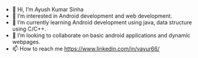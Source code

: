 - 👋 Hi, I’m Ayush Kumar Sinha
- 👀 I’m interested in Android development and web development.
- 🌱 I’m currently learning Android development using java, data structure using C/C++.
- 💞️ I’m looking to collaborate on basic android applications and dynamic webpages.
- 📫 How to reach me https://www.linkedin.com/in/vayur66/

<!---
ayushk-sinha/ayushk-sinha is a ✨ special ✨ repository because its `README.md` (this file) appears on your GitHub profile.
You can click the Preview link to take a look at your changes.
--->
